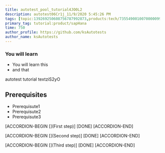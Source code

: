 ```yaml
---
title: autotest_pool_tutorial4JO0L2
description: autotest06Cr1j_11/9/2020 5:45:26 PM
tags: [topic:139269250608756787992873,products:tech/73554900100700000996,tutorial:experience/advanced]
primary_tag: tutorial:product/sapHana
time: 750
author_profile: https://github.com/ksAutotests
author_name: ksAutotests
---
```

### You will learn
- You will learn this
- and that

autotest tutorial textziS2yO

## Prerequisites
- Prerequisute1
- Prerequisute2
- Prerequisute3

[ACCORDION-BEGIN [](First step)]
[DONE]
[ACCORDION-END]

[ACCORDION-BEGIN [](Second step)]
[DONE]
[ACCORDION-END]

[ACCORDION-BEGIN [](Third step)]
[DONE]
[ACCORDION-END]


